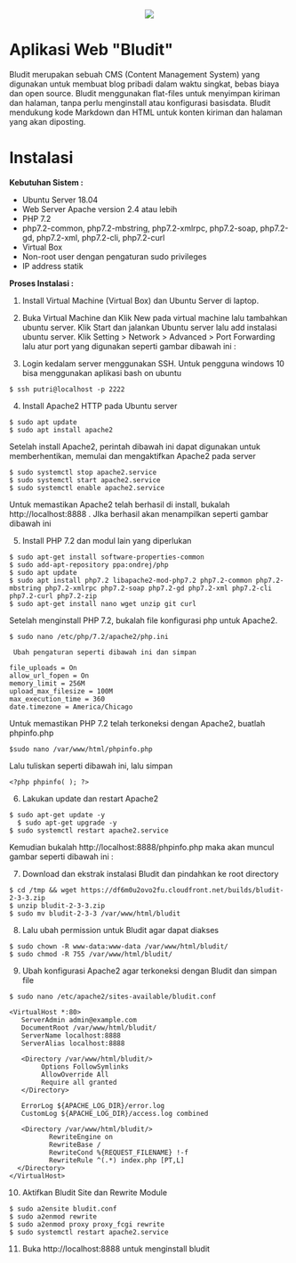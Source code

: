 <h1 align="center"><img src="https://cdn.freebiesupply.com/logos/large/2x/bludit-logo-png-transparent.png"></h1>

# Aplikasi Web "Bludit" 
Bludit merupakan sebuah CMS (Content Management System) yang digunakan untuk membuat blog pribadi dalam waktu singkat, bebas biaya dan open source. Bludit menggunakan flat-files untuk menyimpan kiriman dan halaman, tanpa perlu menginstall atau konfigurasi basisdata. Bludit mendukung kode Markdown dan HTML untuk konten kiriman dan halaman yang akan diposting. 
# Instalasi 
**Kebutuhan Sistem :**
-   Ubuntu Server 18.04
-   Web Server Apache version 2.4 atau lebih
-   PHP 7.2
-   php7.2-common, php7.2-mbstring, php7.2-xmlrpc, php7.2-soap, php7.2-gd, php7.2-xml, php7.2-cli, php7.2-curl
-   Virtual Box
-   Non-root user dengan pengaturan sudo privileges
-   IP address statik

**Proses Instalasi :**
1. Install Virtual Machine (Virtual Box) dan Ubuntu Server di laptop.
2. Buka Virtual Machine dan Klik New pada virtual machine lalu tambahkan ubuntu server.
   Klik Start dan jalankan Ubuntu server lalu add instalasi ubuntu server.
   Klik Setting > Network > Advanced > Port Forwarding lalu atur port yang digunakan seperti gambar dibawah ini :
   
3. Login kedalam server menggunakan SSH. Untuk pengguna windows 10 bisa menggunakan aplikasi bash on ubuntu 

  ```
  $ ssh putri@localhost -p 2222
  ```
 4. Install Apache2 HTTP pada Ubuntu server
  ```
  $ sudo apt update
  $ sudo apt install apache2
  ```
   Setelah install Apache2, perintah dibawah ini dapat digunakan untuk memberhentikan, memulai dan mengaktifkan Apache2 pada server
  ```
  $ sudo systemctl stop apache2.service
  $ sudo systemctl start apache2.service
  $ sudo systemctl enable apache2.service
  ```
   Untuk memastikan Apache2 telah berhasil di install, bukalah http://localhost:8888 . JIka berhasil akan menampilkan seperti gambar dibawah ini
   
5. Install PHP 7.2 dan modul lain yang diperlukan
  ```
  $ sudo apt-get install software-properties-common
  $ sudo add-apt-repository ppa:ondrej/php
  $ sudo apt update
  $ sudo apt install php7.2 libapache2-mod-php7.2 php7.2-common php7.2-mbstring php7.2-xmlrpc php7.2-soap php7.2-gd php7.2-xml php7.2-cli php7.2-curl php7.2-zip
  $ sudo apt-get install nano wget unzip git curl
  ```
   Setelah menginstall PHP 7.2, bukalah file konfigurasi php untuk Apache2.
  ```
  $ sudo nano /etc/php/7.2/apache2/php.ini
  ```
     Ubah pengaturan seperti dibawah ini dan simpan
  ```
  file_uploads = On
  allow_url_fopen = On
  memory_limit = 256M
  upload_max_filesize = 100M
  max_execution_time = 360
  date.timezone = America/Chicago
```
   Untuk memastikan PHP 7.2 telah terkoneksi dengan Apache2, buatlah phpinfo.php  
  ```
  $sudo nano /var/www/html/phpinfo.php
  ```
   Lalu tuliskan seperti dibawah ini, lalu simpan
  ```
  <?php phpinfo( ); ?>
  ```
6. Lakukan update dan restart Apache2
  ```
  $ sudo apt-get update -y
	$ sudo apt-get upgrade -y
  $ sudo systemctl restart apache2.service
  ```
   Kemudian bukalah http://localhost:8888/phpinfo.php maka akan muncul gambar seperti dibawah ini :
  
7. Download dan ekstrak instalasi Bludit dan pindahkan ke root directory
  ```
  $ cd /tmp && wget https://df6m0u2ovo2fu.cloudfront.net/builds/bludit-2-3-3.zip
  $ unzip bludit-2-3-3.zip
  $ sudo mv bludit-2-3-3 /var/www/html/bludit
  ```
8. Lalu ubah permission untuk Bludit agar dapat diakses
  ```
  $ sudo chown -R www-data:www-data /var/www/html/bludit/
  $ sudo chmod -R 755 /var/www/html/bludit/ 
  ```
9. Ubah konfigurasi Apache2 agar terkoneksi dengan Bludit dan simpan file
  ```
  $ sudo nano /etc/apache2/sites-available/bludit.conf
  ```
  ```
  <VirtualHost *:80>
     ServerAdmin admin@example.com
     DocumentRoot /var/www/html/bludit/
     ServerName localhost:8888
     ServerAlias localhost:8888

     <Directory /var/www/html/bludit/>
          Options FollowSymlinks
          AllowOverride All
          Require all granted
     </Directory>

     ErrorLog ${APACHE_LOG_DIR}/error.log
     CustomLog ${APACHE_LOG_DIR}/access.log combined
    
     <Directory /var/www/html/bludit/>
            RewriteEngine on
            RewriteBase /
            RewriteCond %{REQUEST_FILENAME} !-f
            RewriteRule ^(.*) index.php [PT,L]
    </Directory>
  </VirtualHost>
  ```
10. Aktifkan Bludit Site dan Rewrite Module
  ```
  $ sudo a2ensite bludit.conf
  $ sudo a2enmod rewrite
  $ sudo a2enmod proxy proxy_fcgi rewrite
  $ sudo systemctl restart apache2.service
  ```
11. Buka http://localhost:8888 untuk menginstall bludit
